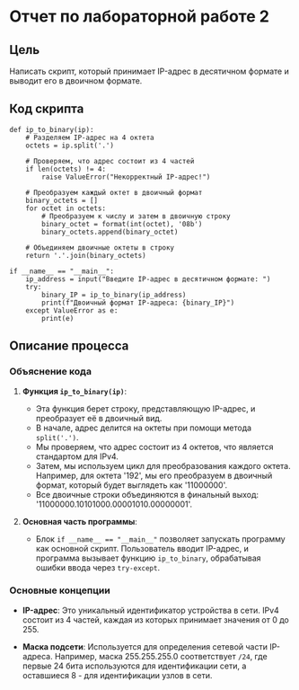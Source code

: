# Отчет по лабораторной работе 2

## Цель
Написать скрипт, который принимает IP-адрес в десятичном формате и выводит его в двоичном формате.

## Код скрипта
```
def ip_to_binary(ip):
    # Разделяем IP-адрес на 4 октета
    octets = ip.split('.')
    
    # Проверяем, что адрес состоит из 4 частей
    if len(octets) != 4:
        raise ValueError("Некорректный IP-адрес!")
    
    # Преобразуем каждый октет в двоичный формат
    binary_octets = []
    for octet in octets:
        # Преобразуем к числу и затем в двоичную строку
        binary_octet = format(int(octet), '08b')
        binary_octets.append(binary_octet)
    
    # Объединяем двоичные октеты в строку
    return '.'.join(binary_octets)

if __name__ == "__main__":
    ip_address = input("Введите IP-адрес в десятичном формате: ")
    try:
        binary_IP = ip_to_binary(ip_address)
        print(f"Двоичный формат IP-адреса: {binary_IP}")
    except ValueError as e:
        print(e)
```

## Описание процесса

### Объяснение кода
1. **Функция `ip_to_binary(ip)`**:
   - Эта функция берет строку, представляющую IP-адрес, и преобразует её в двоичный вид. 
   - В начале, адрес делится на октеты при помощи метода `split('.')`.
   - Мы проверяем, что адрес состоит из 4 октетов, что является стандартом для IPv4.
   - Затем, мы используем цикл для преобразования каждого октета. Например, для октета '192', мы его преобразуем в двоичный формат, который будет выглядеть как '11000000'. 
   - Все двоичные строки объединяются в финальный выход: '11000000.10101000.00001010.00000001'.

2. **Основная часть программы**:
   - Блок `if __name__ == "__main__"` позволяет запускать программу как основной скрипт. Пользователь вводит IP-адрес, и программа вызывает функцию `ip_to_binary`, обрабатывая ошибки ввода через `try-except`.

### Основные концепции
- **IP-адрес**: Это уникальный идентификатор устройства в сети. IPv4 состоит из 4 частей, каждая из которых принимает значения от 0 до 255.
  
- **Маска подсети**: Используется для определения сетевой части IP-адреса. Например, маска 255.255.255.0 соответствует `/24`, где первые 24 бита используются для идентификации сети, а оставшиеся 8 - для идентификации узлов в сети.


